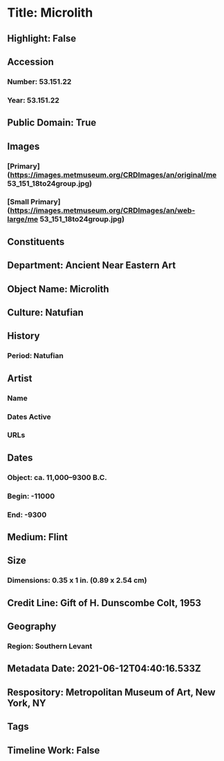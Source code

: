 # Title: Microlith
## Highlight: False
## Accession
### Number: 53.151.22
### Year: 53.151.22
## Public Domain: True
## Images
### [Primary](https://images.metmuseum.org/CRDImages/an/original/me 53_151_18to24group.jpg)
### [Small Primary](https://images.metmuseum.org/CRDImages/an/web-large/me 53_151_18to24group.jpg)
## Constituents
## Department: Ancient Near Eastern Art
## Object Name: Microlith
## Culture: Natufian
## History
### Period: Natufian
## Artist
### Name
### Dates Active
### URLs
## Dates
### Object: ca. 11,000–9300 B.C.
### Begin: -11000
### End: -9300
## Medium: Flint
## Size
### Dimensions: 0.35 x 1 in. (0.89 x 2.54 cm)
## Credit Line: Gift of H. Dunscombe Colt, 1953
## Geography
### Region: Southern Levant
## Metadata Date: 2021-06-12T04:40:16.533Z
## Respository: Metropolitan Museum of Art, New York, NY
## Tags
## Timeline Work: False
